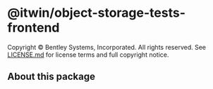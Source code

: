 # @itwin/object-storage-tests-frontend

Copyright © Bentley Systems, Incorporated. All rights reserved. See [LICENSE.md](./LICENSE.md) for license terms and full copyright notice.

## About this package

